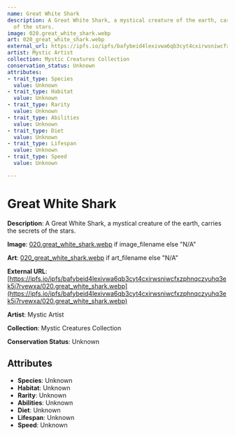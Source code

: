 ```yaml
---
name: Great White Shark
description: A Great White Shark, a mystical creature of the earth, carries the secrets
  of the stars.
image: 020.great_white_shark.webp
art: 020_great_white_shark.webp
external_url: https://ipfs.io/ipfs/bafybeid4lexivwa6qb3cyt4cxirwsniwcfxzphnqczyuhq3ek5j7rvewxa/020.great_white_shark.webp
artist: Mystic Artist
collection: Mystic Creatures Collection
conservation_status: Unknown
attributes:
- trait_type: Species
  value: Unknown
- trait_type: Habitat
  value: Unknown
- trait_type: Rarity
  value: Unknown
- trait_type: Abilities
  value: Unknown
- trait_type: Diet
  value: Unknown
- trait_type: Lifespan
  value: Unknown
- trait_type: Speed
  value: Unknown

---
```


# Great White Shark

**Description**: A Great White Shark, a mystical creature of the earth, carries the secrets of the stars.

**Image**: [020.great_white_shark.webp](./020.great_white_shark.webp) if image_filename else "N/A"

**Art**: [020_great_white_shark.webp](./020_great_white_shark.webp) if art_filename else "N/A"

**External URL**: [https://ipfs.io/ipfs/bafybeid4lexivwa6qb3cyt4cxirwsniwcfxzphnqczyuhq3ek5j7rvewxa/020.great_white_shark.webp](https://ipfs.io/ipfs/bafybeid4lexivwa6qb3cyt4cxirwsniwcfxzphnqczyuhq3ek5j7rvewxa/020.great_white_shark.webp)

**Artist**: Mystic Artist

**Collection**: Mystic Creatures Collection

**Conservation Status**: Unknown

## Attributes
- **Species**: Unknown
- **Habitat**: Unknown
- **Rarity**: Unknown
- **Abilities**: Unknown
- **Diet**: Unknown
- **Lifespan**: Unknown
- **Speed**: Unknown
